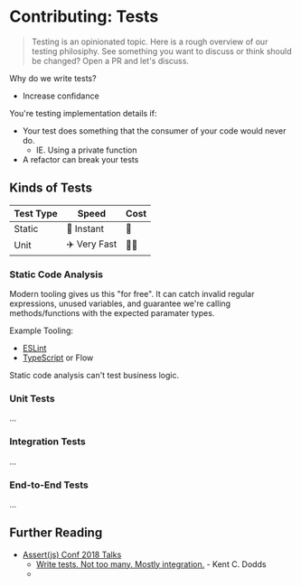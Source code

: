 # Contributing: Tests

> Testing is an opinionated topic. Here is a rough overview of our testing
> philosiphy. See something you want to discuss or think should be changed? Open
> a PR and let's discuss.

Why do we write tests?

- Increase confidance

You're testing implementation details if:

- Your test does something that the consumer of your code would never do.
  - IE. Using a private function
- A refactor can break your tests

## Kinds of Tests

| Test Type | Speed                | Cost                                 |
| --------- | -------------------- | ------------------------------------ |
| Static    | :rocket: Instant     | :money_with_wings:                   |
| Unit      | :airplane: Very Fast | :money_with_wings::money_with_wings: |

### Static Code Analysis

Modern tooling gives us this "for free". It can catch invalid regular
expressions, unused variables, and guarantee we're calling methods/functions
with the expected paramater types.

Example Tooling:

- [ESLint][eslint-rules]
- [TypeScript][typescript-docs] or Flow

Static code analysis can't test business logic.

### Unit Tests

...

### Integration Tests

...

### End-to-End Tests

...

## Further Reading

- [Assert(js) Conf 2018 Talks][assert-js-talks]
  - [Write tests. Not too many. Mostly integration.](https://www.youtube.com/watch?list=PLV5CVI1eNcJgNqzNwcs4UKrlJdhfDjshf) -
    Kent C. Dodds
  -

<!--
  Links
  -->

<!-- prettier-ignore-start -->
[eslint-rules]: https://eslint.org/docs/rules/
[typescript-docs]: https://www.typescriptlang.org/docs/home.html
[assert-js-talks]: https://www.youtube.com/playlist?list=PLZ66c9_z3umNSrKSb5cmpxdXZcIPNvKGw
[testing-trophy]: https://twitter.com/kentcdodds/status/960723172591992832?ref_src=twsrc%5Etfw%7Ctwcamp%5Etweetembed%7Ctwterm%5E960723172591992832&ref_url=https%3A%2F%2Fkentcdodds.com%2Fblog%2Fwrite-tests
[aaron-square]: https://twitter.com/Carofine247/status/966727489274961920
[gleb-pyramid]: https://twitter.com/Carofine247/status/966764532046684160/photo/3
[testing-pyramid]: https://dojo.ministryoftesting.com/dojo/lessons/the-mobile-test-pyramid
[testing-dorito]: https://twitter.com/denvercoder/status/960752578198843392
<!-- prettier-ignore-end -->
